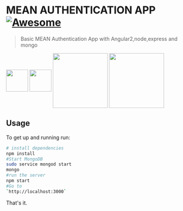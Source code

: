 # MEAN AUTHENTICATION APP [![Awesome](https://cdn.rawgit.com/sindresorhus/awesome/d7305f38d29fed78fa85652e3a63e154dd8e8829/media/badge.svg)](https://github.com/Eslam-nasser-wd/node-trello-clone-api)
> Basic MEAN Authentication App with Angular2,node,express and mongo


[<img width="60" align="middle" src="https://dab1nmslvvntp.cloudfront.net/wp-content/uploads/2015/07/1436439824nodejs-logo.png">](https://nodejs.org)
[<img width="60" align="middle" src="https://www.ag-grid.com/images/angular2.png">](https://angular.io/)
[<img width="150" align="middle" src="https://cdn.worldvectorlogo.com/logos/mongodb.svg">](https://www.mongodb.com/)
[<img width="150" align="middle" src="https://camo.githubusercontent.com/b0c9dc0e2f5bcd190403159a24d4a541e496e30a/68747470733a2f2f636f6c69676f2e696f2f696d616765732f657870726573732e737667">](http://www.express.com/)

## Usage
To get up and running run:
``` bash
# install dependencies
npm install
#Start MongoDB
sudo service mongod start
mongo
#run the server
npm start
#Go to 
`http://localhost:3000`
```
That's it.
